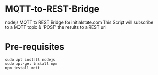 # MQTT-to-REST-Bridge
nodejs MQTT to REST Bridge for initialstate.com
This Script will subscribe to a MQTT topic & 'POST' the results to a REST url


# Pre-requisites
```
sudo apt install nodejs
sudo apt-get install npm
npm install mqtt
```
